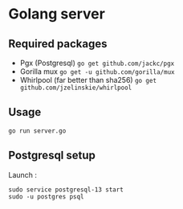 # Golang server

## Required packages

- Pgx (Postgresql) `go get github.com/jackc/pgx`
- Gorilla mux `go get -u github.com/gorilla/mux`
- Whirlpool (far better than sha256) `go get github.com/jzelinskie/whirlpool`

## Usage

`go run server.go`

## Postgresql setup

Launch :
```
sudo service postgresql-13 start
sudo -u postgres psql
```
